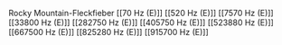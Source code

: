 Rocky Mountain-Fleckfieber
[[70 Hz (E)]]
[[520 Hz (E)]]
[[7570 Hz (E)]]
[[33800 Hz (E)]]
[[282750 Hz (E)]]
[[405750 Hz (E)]]
[[523880 Hz (E)]]
[[667500 Hz (E)]]
[[825280 Hz (E)]]
[[915700 Hz (E)]]